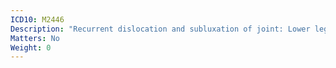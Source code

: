 ```yaml
---
ICD10: M2446
Description: "Recurrent dislocation and subluxation of joint: Lower leg"
Matters: No
Weight: 0
---
```


